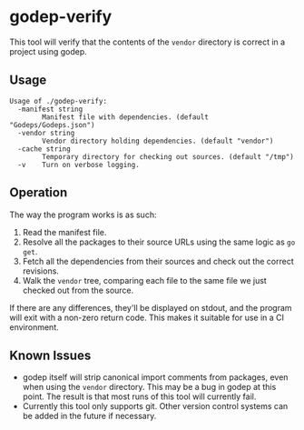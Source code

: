 # godep-verify

This tool will verify that the contents of the `vendor` directory is correct
in a project using godep.

## Usage

```
Usage of ./godep-verify:
  -manifest string
    	Manifest file with dependencies. (default "Godeps/Godeps.json")
  -vendor string
    	Vendor directory holding dependencies. (default "vendor")
  -cache string
    	Temporary directory for checking out sources. (default "/tmp")
  -v	Turn on verbose logging.
```

## Operation

The way the program works is as such:

1. Read the manifest file.
2. Resolve all the packages to their source URLs using the same logic as `go
   get`.
3. Fetch all the dependencies from their sources and check out the correct
   revisions.
4. Walk the `vendor` tree, comparing each file to the same file we just
   checked out from the source.

If there are any differences, they'll be displayed on stdout, and the program
will exit with a non-zero return code. This makes it suitable for use in a CI
environment.

## Known Issues

* godep itself will strip canonical import comments from packages, even when
  using the `vendor` directory. This may be a bug in godep at this point. The
  result is that most runs of this tool will currently fail.
* Currently this tool only supports git. Other version control systems can be
  added in the future if necessary.
